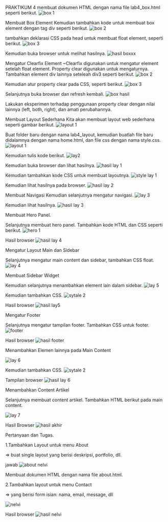 PRAKTIKUM 4
membuat dokumen HTML dengan nama file lab4_box.html seperti berikut.
![box 1](https://user-images.githubusercontent.com/101821904/162398594-cfdc7b42-6c88-4ab5-a27f-97379c456030.png)

Membuat Box Element Kemudian tambahkan kode untuk membuat box element dengan tag div seperti berikut.
![box 2](https://user-images.githubusercontent.com/101821904/162398802-c900e40a-9477-4ae9-9474-b3aabdb30d03.png)

tambahkan deklarasi CSS pada head untuk membuat float element, seperti berikut.
![box 3](https://user-images.githubusercontent.com/101821904/162398937-6e622bc0-311f-48a9-8e1a-16b925d08711.png)

Kemudian buka browser untuk melihat hasilnya.
![hasil boxxx](https://user-images.githubusercontent.com/101821904/162399859-62f486e8-85b5-4b54-9b08-b51c8dd7952c.png)


Mengatur Clearfix Element ~Clearfix digunakan untuk mengatur element setelah float element. Property clear digunakan untuk mengaturnya. Tambahkan element div lainnya seteleah div3 seperti berikut.
![box 2](https://user-images.githubusercontent.com/101821904/162399275-12b58699-fbf2-490e-8b5e-bfe1ce8ebd48.png)

Kemudian atur property clear pada CSS, seperti berikut.
![box 3](https://user-images.githubusercontent.com/101821904/162399940-d9d602e0-b9f3-471f-b28f-3542b510dbf6.png)

Selanjutnya buka browser dan refresh kembali.
![box hasil](https://user-images.githubusercontent.com/101821904/162399997-edbb5a84-f9d3-46ef-af0c-1947862555a6.png)

Lakukan eksperimen terhadap penggunaan property clear dengan nilai lainnya (left, both, right), dan amati perubahannya.

Membuat Layout Sederhana Kita akan membuat layout web sederhana seperti gambar berikut.
![layout 1](https://user-images.githubusercontent.com/101821904/162400512-bdcefe75-db35-4ebb-b2fd-6a04f5aeb7dd.png)

Buat folder baru dengan nama lab4_layout, kemudian buatlah file baru didalamnya dengan nama home.html, dan file css dengan nama style.css.
![layout 1](https://user-images.githubusercontent.com/101821904/162400513-47d0b91f-b5b8-45db-bb0a-600e758b22d6.png)

Kemudian tulis kode berikut.
![lay2](https://user-images.githubusercontent.com/101821904/162400729-cc0f7cb3-b640-4d17-a744-0644e56c5e11.png)

Kemudian buka browser dan lihat hasilnya.
![hasil lay 1](https://user-images.githubusercontent.com/101821904/162401116-e32d3c58-97c0-4f03-aea1-712faec40b6f.png)

Kemudian tambahkan kode CSS untuk membuat layoutnya.
![style lay 1](https://user-images.githubusercontent.com/101821904/162401373-bbcd993c-c5f2-44db-94b1-11acd1851b2f.png)

Kemudian lihat hasilnya pada browser.
![hasil lay 2](https://user-images.githubusercontent.com/101821904/162401519-168e3306-d524-435b-a1b2-78d649344ed0.png)

Membuat Navigasi Kemudian selanjutnya mengatur navigasi.
![lay 3](https://user-images.githubusercontent.com/101821904/162401730-6179fcbc-7fd0-4810-ad73-9f5f2b8dc757.png)

Kemudian lihat hasilnya.
![hasil lay 3](https://user-images.githubusercontent.com/101821904/162402012-414a20fd-7705-4c20-89c8-aa4b70dffae3.png)

Membuat Hero Panel.

Selanjutnya membuat hero panel. Tambahkan kode HTML dan CSS seperti berikut.
![hero 1](https://user-images.githubusercontent.com/101821904/162402157-51ea6510-69df-4e28-a60d-71062e9c43b9.png)

Hasil browser
![hasil lay 4](https://user-images.githubusercontent.com/101821904/162402439-e0197018-cea6-4eac-82cc-a28f1b9cbc0a.png)

Mengatur Layout Main dan Sidebar

Selanjutnya mengatur main content dan sidebar, tambahkan CSS float.
![lay 4](https://user-images.githubusercontent.com/101821904/162402622-10650750-52f6-4a86-bd38-c36fd8da0058.png)

Membuat Sidebar Widget

Kemudian selanjutnya menambahkan element lain dalam sidebar.
![lay 5](https://user-images.githubusercontent.com/101821904/162402831-90f77634-fd20-4bc9-9cda-aae8f815e62c.png)

Kemudian tambahkan CSS.
![sytale 2](https://user-images.githubusercontent.com/101821904/162403021-f9ab31b3-8d09-4d97-ba4c-2f6f11fe9204.png)

Hasil browser
![hasil lay5](https://user-images.githubusercontent.com/101821904/162403432-f0bfbab5-839f-4fa7-bd8f-b5952d75e891.png)

Mengatur Footer

Selanjutnya mengatur tampilan footer. Tambahkan CSS untuk footer.
![footer](https://user-images.githubusercontent.com/101821904/162403734-a13e4adf-3087-4b6c-8090-e24fc5c61c1f.png)

Hasil browser
![hasil footer](https://user-images.githubusercontent.com/101821904/162403897-005a9037-a08c-40a0-9c89-f6c916370b2b.png)

Menambahkan Elemen lainnya pada Main Content

![lay 6](https://user-images.githubusercontent.com/101821904/162404053-38ab524f-c5b9-49d9-8aa2-9302f7ac3fed.png)

Kemudian tambahkan CSS.
![sytale 2](https://user-images.githubusercontent.com/101821904/162404302-4db6e34f-d6b2-4d99-87a0-c1c8c8ceb71b.png)

Tampilan browser
![hasil lay 6](https://user-images.githubusercontent.com/101821904/162404571-668f71c6-204e-4505-aaf4-492e62b2cc0c.png)

Menambahkan Content Artikel

Selanjutnya membuat content artikel. Tambahkan HTML berikut pada main content.

![lay 7](https://user-images.githubusercontent.com/101821904/162405103-7ab19556-91e1-4274-b1e6-336f0289974b.png)

Hasil Browser
![hasil akhir](https://user-images.githubusercontent.com/101821904/162405288-fc6dbc22-fbef-40ae-98b8-36c4ead7893a.png)


Pertanyaan dan Tugas.

1.Tambahkan Layout untuk menu About

=> buat single layout yang berisi deskripsi, portfolio, dll.

jawab
![about nelvi](https://user-images.githubusercontent.com/101852867/162411916-aaa035e5-3e53-439f-8397-7c396155a7e5.png)


Membuat dokumen HTML dengan nama file about.html.

2.Tambahkan layout untuk menu Contact

=> yang berisi form isian: nama, email, message, dll

![nelvi](https://user-images.githubusercontent.com/101852867/162411772-d418caae-3c04-427c-b8ab-b6b9d0aea889.png)


Hasil browser
![hasil nelvi](https://user-images.githubusercontent.com/101852867/162412051-6d4d3857-6530-4ad0-9a03-18a7f66b0e1b.png)
